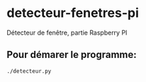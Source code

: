 # detecteur-fenetres-pi
Détecteur de fenêtre, partie Raspberry PI
## Pour démarer le programme:
`./detecteur.py`
